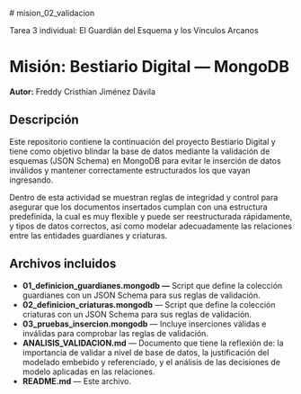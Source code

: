 #﻿  mision_02_validacion

Tarea 3 individual: El Guardián del Esquema y los Vínculos Arcanos

#  Misión: Bestiario Digital — MongoDB

**Autor:** Freddy Cristhian Jiménez Dávila

##  Descripción

Este repositorio contiene la continuación del proyecto Bestiario Digital y tiene como objetivo blindar la base de datos mediante la validación de esquemas (JSON Schema) en MongoDB para evitar le inserción de datos inválidos y mantener correctamente estructurados los que vayan ingresando.

Dentro de esta actividad se muestran reglas de integridad y control para asegurar que los documentos insertados cumplan con una estructura predefinida, la cual es muy flexible y puede ser reestructurada rápidamente, y tipos de datos correctos, así como modelar adecuadamente las relaciones entre las entidades guardianes y criaturas.

##  Archivos incluidos

- **01\_definicion\_guardianes.mongodb —** Script que define la colección guardianes con un JSON Schema para sus reglas de validación.
- **02\_definicion\_criaturas.mongodb** — Script que define la colección criaturas con un JSON Schema para sus reglas de validación.
- **03\_pruebas\_insercion.mongodb** — Incluye inserciones válidas e inválidas para comprobar las reglas de validación.
- **ANALISIS\_VALIDACION.md** — Documento que tiene la reflexión de: la importancia de validar a nivel de base de datos, la justificación del modelado embebido y referenciado, y el análisis de las decisiones de modelo aplicadas en las relaciones.
- **README.md** — Este archivo.

